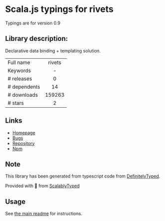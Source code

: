 
# Scala.js typings for rivets

Typings are for version 0.9

## Library description:
Declarative data binding + templating solution.

|                    |                 |
| ------------------ | :-------------: |
| Full name          | rivets |
| Keywords           | - |
| # releases         | 0 |
| # dependents       | 14 |
| # downloads        | 159263 |
| # stars            | 2 |

## Links
- [Homepage](https://github.com/mikeric/rivets#readme)
- [Bugs](https://github.com/mikeric/rivets/issues)
- [Repository](https://github.com/mikeric/rivets)
- [Npm](https://www.npmjs.com/package/rivets)
    


## Note
This library has been generated from typescript code from [DefinitelyTyped](https://definitelytyped.org).

Provided with :purple_heart: from [ScalablyTyped](https://github.com/oyvindberg/ScalablyTyped)

## Usage
See [the main readme](../../readme.md) for instructions.


